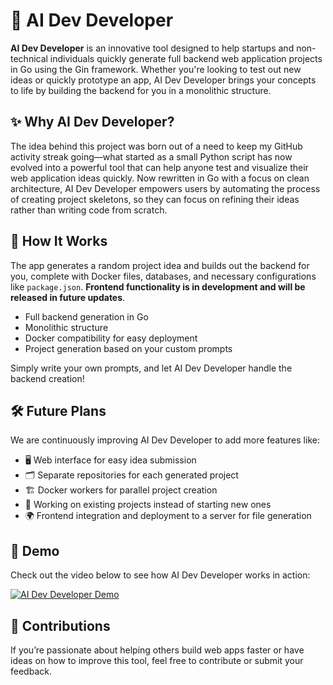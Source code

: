 # 🚀 AI Dev Developer

**AI Dev Developer** is an innovative tool designed to help startups and non-technical individuals quickly generate full backend web application projects in Go using the Gin framework. Whether you're looking to test out new ideas or quickly prototype an app, AI Dev Developer brings your concepts to life by building the backend for you in a monolithic structure.

## ✨ Why AI Dev Developer?

The idea behind this project was born out of a need to keep my GitHub activity streak going—what started as a small Python script has now evolved into a powerful tool that can help anyone test and visualize their web application ideas quickly. Now rewritten in Go with a focus on clean architecture, AI Dev Developer empowers users by automating the process of creating project skeletons, so they can focus on refining their ideas rather than writing code from scratch.

## 🎯 How It Works

The app generates a random project idea and builds out the backend for you, complete with Docker files, databases, and necessary configurations like `package.json`. **Frontend functionality is in development and will be released in future updates**.

- Full backend generation in Go
- Monolithic structure
- Docker compatibility for easy deployment
- Project generation based on your custom prompts

Simply write your own prompts, and let AI Dev Developer handle the backend creation!

## 🛠️ Future Plans

We are continuously improving AI Dev Developer to add more features like:

- 🖥️ Web interface for easy idea submission
- 🗂️ Separate repositories for each generated project
- 🏗️ Docker workers for parallel project creation
- 🔄 Working on existing projects instead of starting new ones
- 🌍 Frontend integration and deployment to a server for file generation

## 🎥 Demo

Check out the video below to see how AI Dev Developer works in action:

[![AI Dev Developer Demo](https://imgur.com/a/HvJmkFq)](https://vimeo.com/1022060417?share=copy#t=0)
## 🤝 Contributions

If you’re passionate about helping others build web apps faster or have ideas on how to improve this tool, feel free to contribute or submit your feedback.